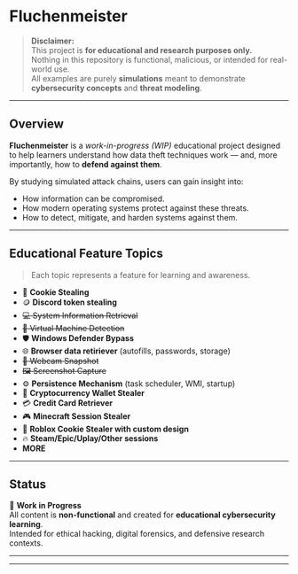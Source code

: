# Fluchenmeister

> **Disclaimer:**  
> This project is **for educational and research purposes only.**  
> Nothing in this repository is functional, malicious, or intended for real-world use.  
> All examples are purely **simulations** meant to demonstrate **cybersecurity concepts** and **threat modeling**.

---

## Overview

**Fluchenmeister** is a *work-in-progress (WIP)* educational project designed to help learners understand how data theft techniques work — and, more importantly, how to **defend against them**.  

By studying simulated attack chains, users can gain insight into:
- How information can be compromised.
- How modern operating systems protect against these threats.
- How to detect, mitigate, and harden systems against them.

---

## Educational Feature Topics

> Each topic represents a feature for learning and awareness.

- 🧩 **Cookie Stealing**
- 🪙 **Discord token stealing**
- ~~💻 System Information Retrieval~~
- ~~🧠 Virtual Machine Detection~~
- 🛡️ **Windows Defender Bypass**
- 🌐 **Browser data retiriever** (autofills, passwords, storage)
- ~~📸 Webcam Snapshot~~
- ~~🖼️ Screenshot Capture~~
- ⚙️ **Persistence Mechanism** (task scheduler, WMI, startup)
- 💼 **Cryptocurrency Wallet Stealer**
- 💳 **Credit Card Retriever**
- 🎮 **Minecraft Session Stealer**
- 🤖 **Roblox Cookie Stealer with custom design**
- 🔥 **Steam/Epic/Uplay/Other sessions**
- **MORE**
---

## Status

🚧 **Work in Progress**  
All content is **non-functional** and created for **educational cybersecurity learning**.  
Intended for ethical hacking, digital forensics, and defensive research contexts.

---

---
